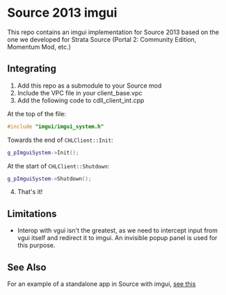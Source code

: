 # Source 2013 imgui

This repo contains an imgui implementation for Source 2013 based on the one we developed for Strata Source (Portal 2: Community Edition, Momentum Mod, etc.)

## Integrating

1. Add this repo as a submodule to your Source mod
2. Include the VPC file in your client\_base.vpc
3. Add the following code to cdll\_client\_int.cpp

At the top of the file:
```cpp
#include "imgui/imgui_system.h"
```

Towards the end of `CHLClient::Init`:
```cpp
g_pImguiSystem->Init();
```

At the start of `CHLClient::Shutdown`:
```cpp
g_pImguiSystem->Shutdown();
```

4. That's it!

## Limitations

* Interop with vgui isn't the greatest, as we need to intercept input from vgui itself and redirect it to imgui. An invisible popup panel is used for this purpose.

## See Also

For an example of a standalone app in Source with imgui, [see this](https://github.com/ozxybox/Source-2013-Example-ImGui-App)

